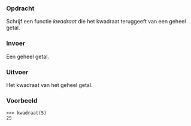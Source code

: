 ### Opdracht

Schrijf een functie *kwadraat* die het kwadraat teruggeeft van een geheel getal.


### Invoer

Een geheel getal.

### Uitvoer

Het kwadraat van het geheel getal.

### Voorbeeld

    >>> kwadraat(5)
    25
        
